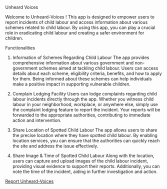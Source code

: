 Unheard Voices

Welcome to Unheard-Voices ! This app is designed to empower users to report incidents of child labour and access information about various schemes related to child labour. By using this app, you can play a crucial role in eradicating child labour and creating a safer environment for children.

Functionalities
1. Information of Schemes Regarding Child Labour
The app provides comprehensive information about various government and non-government schemes aimed at tackling child labour. Users can access details about each scheme, eligibility criteria, benefits, and how to apply for them. Being informed about these schemes can help individuals make a positive impact in supporting vulnerable children.

2. Complain Lodging Facility
Users can lodge complaints regarding child labour incidents directly through the app. Whether you witness child labour in your neighborhood, workplace, or anywhere else, simply use the complaint lodging feature to report the incident. Your reports will be forwarded to the appropriate authorities, contributing to immediate action and intervention.

3. Share Location of Spotted Child Labour
The app allows users to share the precise location where they have spotted child labour. By enabling location services, you can ensure that the authorities can quickly reach the site and address the issue effectively.

4. Share Image & Time of Spotted Child Labour
Along with the location, users can capture and upload images of the child labour incident, providing visual evidence to support their reports. Additionally, you can note the time of the incident, aiding in further investigation and action.

[Report Unheard-Voices](https://github.com/ranakagrawal/Unheard-Voices_Backend/files/12184785/Final.Report.Unheard.voices.pdf)
